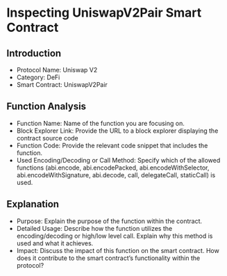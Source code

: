 # Inspecting UniswapV2Pair Smart Contract

## Introduction

- Protocol Name: Uniswap V2
- Category: DeFi
- Smart Contract: UniswapV2Pair

## Function Analysis

- Function Name: Name of the function you are focusing on.
- Block Explorer Link: Provide the URL to a block explorer displaying the contract source code
- Function Code: Provide the relevant code snippet that includes the function.
- Used Encoding/Decoding or Call Method: Specify which of the allowed functions (abi.encode, abi.encodePacked, abi.encodeWithSelector, abi.encodeWithSignature, abi.decode, call, delegateCall, staticCall) is used.

## Explanation

- Purpose: Explain the purpose of the function within the contract.
- Detailed Usage: Describe how the function utilizes the encoding/decoding or high/low level call. Explain why this method is used and what it achieves.
- Impact: Discuss the impact of this function on the smart contract. How does it contribute to the smart contract’s functionality within the protocol?
